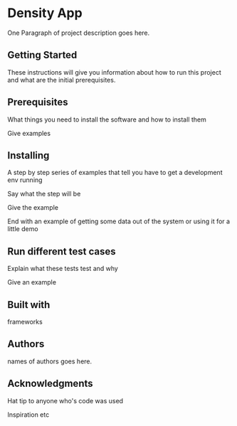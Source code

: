 
# Density App

One Paragraph of project description goes here.

## Getting Started

These instructions will give you information about how to run this project and what are the initial prerequisites.

## Prerequisites

What things you need to install the software and how to install them

Give examples

## Installing

A step by step series of examples that tell you have to get a development env running

Say what the step will be

Give the example

End with an example of getting some data out of the system or using it for a little demo

## Run different test cases

Explain what these tests test and why

Give an example

## Built with

frameworks

## Authors

names of authors goes here.

## Acknowledgments

Hat tip to anyone who's code was used

Inspiration etc
